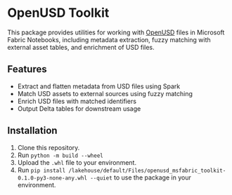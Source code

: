 # OpenUSD Toolkit

This package provides utilities for working with [OpenUSD](https://openusd.org/) files in Microsoft Fabric Notebooks, including metadata extraction, fuzzy matching with external asset tables, and enrichment of USD files.

## Features

- Extract and flatten metadata from USD files using Spark
- Match USD assets to external sources using fuzzy matching
- Enrich USD files with matched identifiers
- Output Delta tables for downstream usage

## Installation

1. Clone this repository.
2. Run `python -m build --wheel`
3. Upload the `.whl` file to your environment.
4. Run `pip install /lakehouse/default/Files/openusd_msfabric_toolkit-0.1.0-py3-none-any.whl --quiet` to use the package in your environment.
